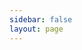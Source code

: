 ```yaml
---
sidebar: false
layout: page
---
```


<script setup>
import Community from '@theme/components/Community/Community.vue'
</script>

<Community />
